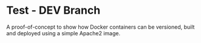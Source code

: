 Test - DEV Branch
===================

A proof-of-concept to show how Docker containers can be versioned, built and deployed using a simple Apache2 image.
